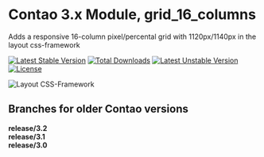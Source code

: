 Contao 3.x Module, grid_16_columns
==================================

Adds a responsive 16-column pixel/percental grid with 1120px/1140px in the layout css-framework

[![Latest Stable Version](https://poser.pugx.org/bugbuster/contao_grid_16_columns/v/stable.svg)](https://packagist.org/packages/bugbuster/contao_grid_16_columns) [![Total Downloads](https://poser.pugx.org/bugbuster/contao_grid_16_columns/downloads.svg)](https://packagist.org/packages/bugbuster/contao_grid_16_columns) [![Latest Unstable Version](https://poser.pugx.org/bugbuster/contao_grid_16_columns/v/unstable.svg)](https://packagist.org/packages/bugbuster/contao_grid_16_columns) [![License](https://poser.pugx.org/bugbuster/contao_grid_16_columns/license.svg)](https://packagist.org/packages/bugbuster/contao_grid_16_columns)

![Layout CSS-Framework](https://raw.github.com/BugBuster1701/contao_grid_16_columns/develop/system/modules/grid_16_columns/wiki/layout-css-framework.jpg)

## Branches for older Contao versions

**release/3.2**  
**release/3.1**  
**release/3.0**  

